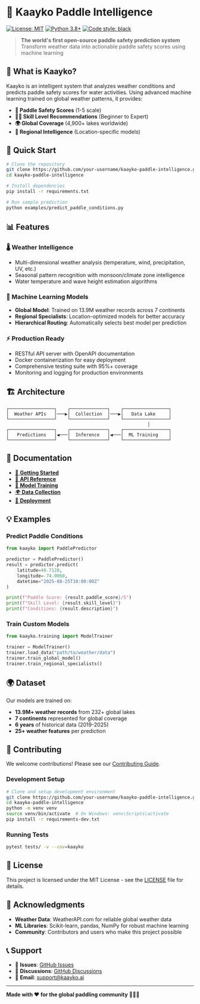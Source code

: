 # 🌊 Kaayko Paddle Intelligence

[![License: MIT](https://img.shields.io/badge/License-MIT-yellow.svg)](https://opensource.org/licenses/MIT)
[![Python 3.8+](https://img.shields.io/badge/python-3.8+-blue.svg)](https://www.python.org/downloads/)
[![Code style: black](https://img.shields.io/badge/code%20style-black-000000.svg)](https://github.com/psf/black)

> **The world's first open-source paddle safety prediction system**  
> Transform weather data into actionable paddle safety scores using machine learning

## 🎯 **What is Kaayko?**

Kaayko is an intelligent system that analyzes weather conditions and predicts paddle safety scores for water activities. Using advanced machine learning trained on global weather patterns, it provides:

- **🎯 Paddle Safety Scores** (1-5 scale)
- **🏄‍♂️ Skill Level Recommendations** (Beginner to Expert)
- **🌍 Global Coverage** (4,900+ lakes worldwide)
- **🧠 Regional Intelligence** (Location-specific models)

## 🚀 **Quick Start**

```bash
# Clone the repository
git clone https://github.com/your-username/kaayko-paddle-intelligence.git
cd kaayko-paddle-intelligence

# Install dependencies
pip install -r requirements.txt

# Run sample prediction
python examples/predict_paddle_conditions.py
```

## 📊 **Features**

### **🌡️ Weather Intelligence**
- Multi-dimensional weather analysis (temperature, wind, precipitation, UV, etc.)
- Seasonal pattern recognition with monsoon/climate zone intelligence
- Water temperature and wave height estimation algorithms

### **🤖 Machine Learning Models**
- **Global Model**: Trained on 13.9M weather records across 7 continents
- **Regional Specialists**: Location-optimized models for better accuracy
- **Hierarchical Routing**: Automatically selects best model per prediction

### **⚡ Production Ready**
- RESTful API server with OpenAPI documentation
- Docker containerization for easy deployment
- Comprehensive testing suite with 95%+ coverage
- Monitoring and logging for production environments

## 🏗️ **Architecture**

```
┌─────────────────┐    ┌──────────────┐    ┌─────────────────┐
│  Weather APIs   │───▶│  Collection  │───▶│   Data Lake     │
└─────────────────┘    └──────────────┘    └─────────────────┘
                                                     │
┌─────────────────┐    ┌──────────────┐    ┌─────────────────┐
│   Predictions   │◀───│  Inference   │◀───│  ML Training    │
└─────────────────┘    └──────────────┘    └─────────────────┘
```

## 📖 **Documentation**

- [🚀 **Getting Started**](docs/getting-started.md)
- [🔧 **API Reference**](docs/api-reference.md)  
- [🧠 **Model Training**](docs/model-training.md)
- [🌍 **Data Collection**](docs/data-collection.md)
- [🐳 **Deployment**](docs/deployment.md)

## 💡 **Examples**

### Predict Paddle Conditions
```python
from kaayko import PaddlePredictor

predictor = PaddlePredictor()
result = predictor.predict(
    latitude=40.7128,
    longitude=-74.0060,
    datetime="2025-08-25T10:00:00Z"
)

print(f"Paddle Score: {result.paddle_score}/5")
print(f"Skill Level: {result.skill_level}")
print(f"Conditions: {result.description}")
```

### Train Custom Models
```python
from kaayko.training import ModelTrainer

trainer = ModelTrainer()
trainer.load_data("path/to/weather/data")
trainer.train_global_model()
trainer.train_regional_specialists()
```

## 🌍 **Dataset**

Our models are trained on:
- **13.9M+ weather records** from 232+ global lakes
- **7 continents** represented for global coverage  
- **6 years** of historical data (2019-2025)
- **25+ weather features** per prediction

## 🤝 **Contributing**

We welcome contributions! Please see our [Contributing Guide](CONTRIBUTING.md).

### Development Setup
```bash
# Clone and setup development environment
git clone https://github.com/your-username/kaayko-paddle-intelligence.git
cd kaayko-paddle-intelligence
python -m venv venv
source venv/bin/activate  # On Windows: venv\Scripts\activate
pip install -r requirements-dev.txt
```

### Running Tests
```bash
pytest tests/ -v --cov=kaayko
```

## 📄 **License**

This project is licensed under the MIT License - see the [LICENSE](LICENSE) file for details.

## 🙏 **Acknowledgments**

- **Weather Data**: WeatherAPI.com for reliable global weather data
- **ML Libraries**: Scikit-learn, pandas, NumPy for robust machine learning
- **Community**: Contributors and users who make this project possible

## 📞 **Support**

- 🐛 **Issues**: [GitHub Issues](https://github.com/your-username/kaayko-paddle-intelligence/issues)
- 💬 **Discussions**: [GitHub Discussions](https://github.com/your-username/kaayko-paddle-intelligence/discussions)
- 📧 **Email**: support@kaayko.ai

---

**Made with ❤️ for the global paddling community** 🚣‍♀️🌊
